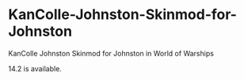 # KanColle-Johnston-Skinmod-for-Johnston
KanColle Johnston Skinmod for Johnston in World of Warships

14.2 is available. 
